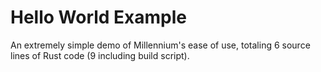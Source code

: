 # Hello World Example
An extremely simple demo of Millennium's ease of use, totaling 6 source lines of Rust code (9 including build script).
